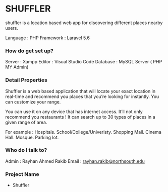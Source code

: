 # SHUFFLER #

shuffler is a location based web app for discovering different places nearby users.

Language : PHP
Framework : Laravel 5.6


### How do  get set up? ###

Server : Xampp
Editor : Visual Studio Code
Database : MySQL Server ( PHP MY Admin)

### Detail Properties ###

Shuffler is a web based application that will locate your exact location in real-time and recommend you places that you’re looking for instantly.
You can customize your range.

You can use it on any device that has internet access.
It’ll not only recommend you restaurants ! 
It can search up to 30 types of places in a given range of area.

For example : 
Hospitals.
School/College/Univeristy.
Shopping Mall.
Cinema Hall.
Mosque.
Parking lot.




### Who do I talk to? ###

Admin : Rayhan Ahmed Rakib
Email : rayhan.rakib@northsouth.edu

### Project Name ###

* Shuffler
